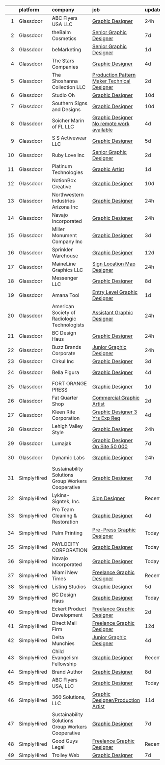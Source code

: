 

|    | platform    | company                                            | job                                                                                                                                                                                                                                                                                                                                                                                                                                                                                                                                                                                                                                                                                                                                                                                                                                                                                                                                                                                                                                                                                                    | update_time   | location           |
|---:|:------------|:---------------------------------------------------|:-------------------------------------------------------------------------------------------------------------------------------------------------------------------------------------------------------------------------------------------------------------------------------------------------------------------------------------------------------------------------------------------------------------------------------------------------------------------------------------------------------------------------------------------------------------------------------------------------------------------------------------------------------------------------------------------------------------------------------------------------------------------------------------------------------------------------------------------------------------------------------------------------------------------------------------------------------------------------------------------------------------------------------------------------------------------------------------------------------|:--------------|:-------------------|
|  1 | Glassdoor   | ABC Flyers USA  LLC                                | [Graphic Designer](https://www.glassdoor.com/partner/jobListing.htm?pos=107&ao=1110586&s=58&guid=000001824ddf5c54b15e0f3f1759d878&src=GD_JOB_AD&t=SR&vt=w&ea=1&cs=1_2d47a04b&cb=1659163860429&jobListingId=1008039024403&cpc=C5F9C09AE97B3D2F&jrtk=3-0-1g96tun3qj4ik801-1g96tun4a21a6000-0365b8f825c4283d--6NYlbfkN0CKNvdBtBh9SnuMcnkEvhJOJZTsmZHyY3ybnWicrfIHv2ctrShcr29273CS8Ir3mEWynbnpPG5jiD4x4TitOBEkpf9SZl3CPZEOR4c5EXrqXSOELALvLFmCEDFnQ9kNdBMNS8aUaFoCsg945ghz8GEsvIQiA1JDnTkvfoCMMwJI340A7Lo9yAMtykQATX5pe31StNWSqamZhiEd7lmDDnfYNIhulQhbq-Pgp0pWgJM0NYNEQmQ4uqIjkWCzABkR52Ll1AuCaTlRiImhFej0UHgJQ0z906Qra-pHwk3muvtcoPY66-jJUI0PeRF12LY142oa0pTyMgD0oqbnWsnX6-Jr1T-BTPiN9gx-bcNy6FkP7JCUSSMFXn3UMi5NnvaUbNvI23K8qHSKqimsnMEbmL4CaQFibarGS9gyxBbz71MQpJlOIm_I3P8Hd_binDPBUcnj_PYAqp6zapDss85RXvyKWKTwD9rqP9WkoBMUrQ231pLF0gq8Z6TS3xZRtrznDi8%3D)                                                                                                                                                                                                                                              | 24h           | Lake Worth, FL     |
|  2 | Glassdoor   | theBalm Cosmetics                                  | [Senior Graphic Designer](https://www.glassdoor.com/partner/jobListing.htm?pos=127&ao=1110586&s=58&guid=000001824ddf5c54b15e0f3f1759d878&src=GD_JOB_AD&t=SR&vt=w&ea=1&cs=1_19f399cd&cb=1659163860432&jobListingId=1008023270650&cpc=451933188B21919D&jrtk=3-0-1g96tun3qj4ik801-1g96tun4a21a6000-3443bbd3b66a87f7--6NYlbfkN0CiwYZWsgeIGxaZVD9AijDv5Y8RBhHgWVXL7YNkINyxKjn7YTrqEzQwB_iyJwxxx3lTN6lrSZjncLtlQEJIM-o3RG-7AJazINih6hy0vg3xrkk_OT-XH6ntD2F64M9b1vJIjF-nYYsQQMLeoY5kzfmfaXFxzyRQlfy78UCbYsKhJsO5efnCWg0i4KKBz7W_F4Y-HuzK5qsF5MDZeD_596Hi4K-jqtvtS6cIWt1YB5U7USBhx8pmRi06XEpm-FZkDn_xbO85UC3up6OsX4GF6ULoS6RuDfn7fpqfiqAYuk-ot2U97xCQDmqBmeRmiAdNy50aI0s1MwmJQrXJS13hvoCGgyhv_i1j70nhCLNk_R7XQ7yYxtzTDg9TmvnntcKyeJsmmsDEfAhik4wSjzIxWt3HEvD277pdi8fmzlQcusaHFaNxAXLY0hEWZd-7c49y9LFuYSyPhK8LtDqJE5bIE5fAYZOgARxucbRdGegAzFA5l3wz3HrymJdlYgyqWYkbJFc%3D)                                                                                                                                                                                                                                       | 7d            | Remote             |
|  3 | Glassdoor   | beMarketing                                        | [Senior Graphic Designer](https://www.glassdoor.com/partner/jobListing.htm?pos=103&ao=1110586&s=58&guid=000001824ddf5c54b15e0f3f1759d878&src=GD_JOB_AD&t=SR&vt=w&ea=1&cs=1_be7e2608&cb=1659163860428&jobListingId=1008035376996&cpc=BBD63848FB84346C&jrtk=3-0-1g96tun3qj4ik801-1g96tun4a21a6000-fb93db5ebcb817b9--6NYlbfkN0DzujoF8myBmNGYD-c5uJDsH_6OLaypvMXpZ-8Nn7ksKvfVqNKwPdv53pyVsS5bKfcID3Wq7rxHSzhSpGnYbZpZeKOzfgqKkkcRqHeMJjtOFpNZstdEBHRWXqNGaVO5l-L9HeUVkTi2nw-VSO-yvvcjhDPp9Cfzz17bbpWH8UEeBGtce7lNCl7mrJ1K_y42X4JEjm2MOty9dl0cHY_r5dMewHao6hl2AbDqsrlBIsbvxGDLvsPwHhu_KKZRhCzX9jYAhegEFT7Aqsh0iguCabMRKt1LhUhKcVwYwbY5k9BEWZsGiG_cahe-3mXIvyQwj7c0lx_GdGZ2z0QwK7XF0N_Bxeb1daJoUw9a4KdjRcPIEfdbCDMS9kfh4oBMCvFmKNUKk8aBDeoyCbgPC_dyLjdxoRHIccmdI7VtkFNeY_iX_B1OQTVVGwTjQShbEBrm-PJoQHKw3eNC0sKTAzow8s9VO2eda9mZ35doM6oLXzv4Ef3TsIxVaNishO-Ol2iq6Wo%3D)                                                                                                                                                                                                                                       | 1d            | Trooper, PA        |
|  4 | Glassdoor   | The Stars Companies                                | [Graphic Designer](https://www.glassdoor.com/partner/jobListing.htm?pos=117&ao=1110586&s=58&guid=000001824ddf5c54b15e0f3f1759d878&src=GD_JOB_AD&t=SR&vt=w&ea=1&cs=1_4e496fa2&cb=1659163860431&jobListingId=1008027770688&cpc=1CBFC3E34E2A31FF&jrtk=3-0-1g96tun3qj4ik801-1g96tun4a21a6000-fe1c9da07e15aa38--6NYlbfkN0ACu_hgM4mYOpGjE6TXudS1eLEYdlotK5aSiNrSIRlNjrOhnyvEHI4wjPY2h5Ca1IX8JBiigPxP61q3vaE6mBg4HtEylLQt8gCGPvh6IkheKgQifHtGKY_aWiXK953rdSekMmrsqP_Em-gvndGeQuD49CcJjHh3x4nxTLULUX-SDptgUM8qldgwfev67irApNWaM9i8kaQgmLpFWSYlwR2yxNZhrF222qvKzJJxBsMYECf7FlZsSRdZOcMxmdyTT2cxCRaD3O5xUxeu19uiZryx4yPshsRdY7vv_B_yEKOzAX0KK6y7iOZmsMJRRb706hZVGFeOK95C3FkJa9XgIU6pq9bZL3UWttledQ7PYMNzd_AbDP1-3I_-qGkdVTxN2eYrmoBc-WQbT3-UuWrSHWmVf2z_wHDInF3FtGotoDySbzm-KIiUO-n3j6mWJkQlKpFy4nZJ5RnloZRpm7H4gLuN6WHoN5n6jLcF2t9NXbevLSSVoiiTLHR7)                                                                                                                                                                                                                                                            | 4d            | Boca Raton, FL     |
|  5 | Glassdoor   | The Shoshanna Collection LLC                       | [Production Pattern Maker   Technical Designer](https://www.glassdoor.com/partner/jobListing.htm?pos=113&ao=1110586&s=58&guid=000001824ddf5c54b15e0f3f1759d878&src=GD_JOB_AD&t=SR&vt=w&ea=1&cs=1_fe1f6233&cb=1659163860430&jobListingId=1008033341134&cpc=F583A5AE0DDDFE3A&jrtk=3-0-1g96tun3qj4ik801-1g96tun4a21a6000-b9084e413344cb6e--6NYlbfkN0DceR8btTseuhG_SpHckJLdxCCcFxcmyaLLADawDPeKkPEJjDv40UGLLXAjHlnwqv1KsoQIJrFwn3FNKRcOEZBUFYE_WxNqW7je5exbyF9zVy2guLUO-gLaPN4mYuD3ZBwJuJmvfkTUMSgbSgoInQVtnXFfcjaw_8015dl2-4seT0CxW5CyNdQ0HxpWQRMW5tGTXR38cpYuQJ0AhhyzJq450nKYAZ30amorr2udQtHmU8w2przhwWaI3QrsHUXF6R9mpYheLSa1UHN6qq-3iqLtXJVJ-xxpVCKe2L7-CRfhXt1mcVGUQduqsSj72SfaRgMsnO1WVs-4dJJdrGNLvKXmwc-dsbEd2azNIbnGTf4JwQLq3C0uElisg8Fn1rX48rr18rKAgb8XWkuYjvFIidbslPogSY3I-REhBpSKfugxVSMpbnI7DEtmnh7tkYP2Gnh4NwpzB5L8u-V_RfuMUpDYEhwWgU3D-ZbDEwcIUoOqPS4ruv3a5cGhcJyagkE72Ck%3D)                                                                                                                                                                                                                 | 2d            | New York, NY       |
|  6 | Glassdoor   | Studio Oh                                          | [Graphic Designer](https://www.glassdoor.com/partner/jobListing.htm?pos=123&ao=1110586&s=58&guid=000001824ddf5c54b15e0f3f1759d878&src=GD_JOB_AD&t=SR&vt=w&ea=1&cs=1_6ccde4bd&cb=1659163860431&jobListingId=1008014763391&cpc=1160948BCBA38B5B&jrtk=3-0-1g96tun3qj4ik801-1g96tun4a21a6000-7f0a677e82384868--6NYlbfkN0AmLabXY7J6JPiiqr1lOxmFtP62cZVRFrUdLjQL4b-L8eQ7-McrdDuV3YRHJQOTQk174tc6JZEMj2QpUGftsfAO7GUij31hKg4Y7oKky-_lDOoRkdpghXACcRguC49d5mjaQVJDqGUQpRQ0YIExfbvSeERIUriCtVpel_zEhXiVTzm-3quUxj78ttm5LKc3vchgAQbOVvzHivZFhzabym54-P5EdEdjdAvZA09jTnYR9rDLU9WRk4UJFNU9rJGNTUO7hKL7jDOoQXiroqrhUS4ZourVtyag1sleLAeaM3FeiQ5oxPpyfcTa0JIwaKK0MEKl3q1TkZ9L-f64cvBpPsN6aDbGQvZHCfofyn10ogUVultldKRpgg5VNIgZR5sUfniw5c3dS4M7rAlBLr1BOeEy0AK6PP66aoGN2iNqVmVuIO9Ff67t16YQAlh1iYPmq8pFVohViWEXyv7btBn_TcArVr6lC0dAUYh1aryxlMaSIzg6iEBF9DvZ)                                                                                                                                                                                                                                                            | 10d           | Irvine, CA         |
|  7 | Glassdoor   | Southern Signs and Designs                         | [Graphic Designer](https://www.glassdoor.com/partner/jobListing.htm?pos=109&ao=1110586&s=58&guid=000001824ddf5c54b15e0f3f1759d878&src=GD_JOB_AD&t=SR&vt=w&ea=1&cs=1_8ecf6d6c&cb=1659163860429&jobListingId=1008015076003&cpc=1F0B4AFDBDED0904&jrtk=3-0-1g96tun3qj4ik801-1g96tun4a21a6000-84dc9b56028e0648--6NYlbfkN0BKgzQyzTF1Q9mOsR1amaS-juVGLjHt5Cdom-gEF9y-xY-tlIpRXCPWrnKjV90hUjcXJ_YQd4y7uuCoV2XwsPEUIohd5kqiQdDg20K4DdNlYUy1yTfgjPubopTsJGWR0tXEaExfKYTQlcvhamkYq0Aqvr7-pCQxthcjIGuXxYe8THfm0KjfhkfUrcepD1bkJywz5hEsRmRPLebiPl8eklVQbEGjhDPFGi76C0g87OpQRPomgOIiFcP28ldef4NkgJ1Gc2yg8ntvc1tM6EaIQtBuQlTsZkmRuze8RR1i5bUozbP4NhPQSMg0n-guIZveIl-OmJYuUml-ffu4DjvAq2aq20UXe_Z2wfAesOrvPzCTUh4_fCp00mRJcJ38fUnmqS8QDVEw_JLR45m8YYPv1AmR6Qxzx0L5rs5T4GDC6GTWtlLcZuU4k34lDVQmI1pH5UD0EtLD7D-Jt0z3kZ9YkjqR1RqN1A6yMGymF3L6rIAgTQv-uernw3_vSuHpJXuJyC8%3D)                                                                                                                                                                                                                                              | 10d           | Thibodaux, LA      |
|  8 | Glassdoor   | Soicher Marin of FL  LLC                           | [Graphic Designer  No remote work available ](https://www.glassdoor.com/partner/jobListing.htm?pos=116&ao=1110586&s=58&guid=000001824ddf5c54b15e0f3f1759d878&src=GD_JOB_AD&t=SR&vt=w&ea=1&cs=1_7c6ba0d4&cb=1659163860430&jobListingId=1008028394298&cpc=19A63F97CDAE9B19&jrtk=3-0-1g96tun3qj4ik801-1g96tun4a21a6000-d57826b93183f45f--6NYlbfkN0CQJhSYVfaOjZRjFidUvE2uspgRp7J9njsXAxidIJ3FLN0C2OJjFyc9qktwYrUJLF70lyxgnDlep5zibDOTOZnxJLNUqecRdrQNexVQdh_7wY3wwDpt3YLHEG4NOKuKKT2SabITMBDQor6drkNYRrXA6Clw28e_Ai3q-ImX-MB9I23gSK1WDGImJKeoWlmmtWDTnWT5uCUVwIJ-d7ILXUmVMyG5vRhFKl2gVWU2bD_oizz4dzb2-yY7cM_9ngVlEM7v4NtcZ7N92XgMZWu6d-4zcP2N0WIY28xdz3Ld4HIRmDTwlvYXlVhqFdKZ8RKuOndxcx6UQJO9y1VEn9zrER2zSFDtVGQQqkOI-Sqf7ZVWwNjsuvj__6kIYzZYis8fPiXtQjbeRNpW-dDpgE_ifVWreSMJNdbIOemOq6XpDbPFDkfBoQi5sRDNe236U69tl1Z94kK2e2-FDckp_Psyh4qT1FAqb2ZdhBiJv90LbuZcbJMegfgtDvXczr2sAgX2ZpNsliwv5_yNmIKi338-oNQLmDOKrirOJoc%3D)                                                                                                                                                                                   | 4d            | Bradenton, FL      |
|  9 | Glassdoor   | S S Activewear LLC                                 | [Graphic Designer](https://www.glassdoor.com/partner/jobListing.htm?pos=122&ao=1110586&s=58&guid=000001824ddf5c54b15e0f3f1759d878&src=GD_JOB_AD&t=SR&vt=w&cs=1_bcc27ff1&cb=1659163860431&jobListingId=1008026326842&cpc=DF7064BA3070673B&jrtk=3-0-1g96tun3qj4ik801-1g96tun4a21a6000-788a0c4640d43608--6NYlbfkN0Ajr136nt6A_LHOZ7dazkZBMRVGXfFx1UH3hXSlGZi78qV2vh4IIPaG56QxCFgA56DAOMr29ZN_i_nXGwgHLlwyA4CYW9HTwGMTG4BrqZLWQ7wDROSvugEh3ataM4H-apcvsc6T0-Chi7nNFnYUuYLYXHVqqySF-kDRO6GKfPandWX3yjV_dI-oa-0EMGibqBkObO6jlMtwjgiP-RFGRomLvggpfyx032tMgozdoen4XnEmJSQngF6j2nVwlEXkh2eSlYAxj616E48BZw7w2K9gdNzHrLYHb9KeXDTFuzvfOIHr0eoUmQX1wR-jR502XhFdjizAIcn84tx91PYvyhfC6yc-3pjhHS2buTxuzm4ADxVoeKp34_0Z_qrAt3HMxvLN8Bj5tCu9jxVEYuA6y3vIW4qpEvgB_7vmvF9WXTRMe2tVqkdAIDM7MGOFMtOwxsapiIQXsLUDsC2x0EmHBQN5iQb-VxZq71hioAEDVQfrMEDUToyWFRR0MHI1ga1sKQiuDko9A5qoM8742wYDhjFN3-Wj8YKecSURTEjhkQ4tci9LRBam4Fysa3p71qe5UvwbbmnuHqUpbhivYSrp0W3j702nVL-0i84FHIBQCx9_hK4iZ5rajsb9iD7MQJNSc6HkUR7x7PGkRUfi45wk9AfWW_UMOel1lVfH3QCy6CRbs7V7aUgtdKD-UhBjN1sO8X8RYXXId_FqjxK19FR2XUrSxgtqQPrt048LCWPJ92AvDllLh0JkRREJ) | 5d            | Bolingbrook, IL    |
| 10 | Glassdoor   | Ruby Love Inc                                      | [Senior Graphic Designer](https://www.glassdoor.com/partner/jobListing.htm?pos=124&ao=1110586&s=58&guid=000001824ddf5c54b15e0f3f1759d878&src=GD_JOB_AD&t=SR&vt=w&ea=1&cs=1_119587bc&cb=1659163860431&jobListingId=1008033581778&cpc=42BEC95245890617&jrtk=3-0-1g96tun3qj4ik801-1g96tun4a21a6000-bb370fdacb41d725--6NYlbfkN0DU4T69tjQ3e8421lh5BOV64MFXqZCR1sWlZLbTgz251jn8V5XHLO0Y-yy0UB4sNiAH_IAv7YD6guEopnE5xEm3yl-cE-5KU5vgCDyEUyjs2V-6yq80nbX3aDWApcNUNwBtW3f6TMbD5tFKfVLb8JTORRkgU8Q6A1of07J_CBFcC8R4maos9fKKG2elg8UcA9xTnaO-X-N8ZJ9tWDb8lJ4JH88gltUu9-0xziNERD8aZJTpaRRf39bDB2ofB58YWiOMstFEj3S80CF9GhTN4p8S4-yEO9uu0iUAUYs6dlkVF54ZTIwZGvHz1y3vHFTmo2SqWWQ29vGB-8zRieFp_oIEBprprD9c70GJ4VdKNl-TQdYoIZCelgFUadaB390L1xxPnjflKVUKpAbN5irdjqw1GNATk7TbPOKkGA3phwtv1zZT9fFD8Rqtt7iNXNYZQw9eD-YEAk5JzWZ7WWbixQ4grQrxCqKEVAXIxXHXdakSXEXK3TM3Wx-FqF7sTZKfNks%3D)                                                                                                                                                                                                                                       | 2d            | Farmingdale, NY    |
| 11 | Glassdoor   | Platinum Technologies                              | [Graphic Artist](https://www.glassdoor.com/partner/jobListing.htm?pos=126&ao=1110586&s=58&guid=000001824ddf5c54b15e0f3f1759d878&src=GD_JOB_AD&t=SR&vt=w&ea=1&cs=1_4dfb6661&cb=1659163860432&jobListingId=1008035146535&cpc=FB7E4A1762AE5BEC&jrtk=3-0-1g96tun3qj4ik801-1g96tun4a21a6000-5ddc52895c704641--6NYlbfkN0AS3oPsAAmCngCu4U51_2RxXyfS7TdWOFtWPOafNW52I1dNdvLakPxs38sIo3x8Mlz4hs8GSvl88bahXytNSWnfo2usSkd9YawEkvXFzXwwVfmTgGNPadR-C-P05NPibYMGqlchrKwF1VynE13uU4KKzUwvdcwWqASRn82h_OF1aep6ENxPYbu9TJP3w3egwJbEzh0T8mHrkptKbgzJqO5fRAIgoZkOOqa2DXnr0zvpmwApEG2Ys1FzSh0Wdrzvp6I8zr5oAoWxwAO8CwibVqZWIkeNllDkQFJrPwxo3-4kyGDaVC_V6PT-BozN6SLj6i5scKlTaGojabJSagEfGSSBt8XIn-dKFWr0-KH4VQFomqQP4_COl0ZSlVh3MQN9iFRDMjkzHbOCvOW5I9RBmYZ2gtExRJ_DI77Y4d7Di-qeowRQmT3tXmg-WSJD2xOUrgPK3AXfPAxQX7DSyPBQ-PgAX-3nkaYAtJQLeTxsydKYgDplpyTjFCzs)                                                                                                                                                                                                                                                              | 1d            | Washington, DC     |
| 12 | Glassdoor   | NotionBox Creative                                 | [Graphic Designer](https://www.glassdoor.com/partner/jobListing.htm?pos=108&ao=1110586&s=58&guid=000001824ddf5c54b15e0f3f1759d878&src=GD_JOB_AD&t=SR&vt=w&ea=1&cs=1_7ce1f587&cb=1659163860429&jobListingId=1008014489842&cpc=C4A69CCDBB3B9599&jrtk=3-0-1g96tun3qj4ik801-1g96tun4a21a6000-535a553a4e79b7ba--6NYlbfkN0D5EoDI19pzLD_ZoAvoqM1-O9qeTV9KvYbDAr1-bMzVcQf2IFddxPxdLxvBVV0ACvePHGf0S3krnINwjgkbXaFAV7fJNnYRgXnYg3dyax-oq7AjcZ3ClcPczCynp8y_OTORCp4UwIy-vV7vOjz9kWxa6ZeoE78lsqLTFwqM1KWnR3OuL9QAAetq5WNeYbzdtuO84LwlygQci8zF9T5x4Q-4RBa7g6g_d6oeifjgUCNoUKjb6T6kIP_oQmwNFB4EKiT8-rcLvyMxIWxzPfYZUaaesElwa3vxEcSVTBObt-YGK9pxjHVCAbynOUlKVJKDigP09LB6L-5IAtiRotSVsvOl38O6DDF1d6OddpvK0c7zjM2_x6bgEld_TzJQ3bCQPgoOD41c1v3vi1AHoL7cLw6pUSzGWMfuX6xqfrxt6NxR4GuvbiWupx_PIW1niTIfYHf-U2TjpVyr0rLQbRuBvdeuJUCH8qdZs2MFD7vawSiYaJN0yo74O472)                                                                                                                                                                                                                                                            | 10d           | Tulsa, OK          |
| 13 | Glassdoor   | Northwestern Industries Arizona Inc                | [Graphic Designer](https://www.glassdoor.com/partner/jobListing.htm?pos=112&ao=1110586&s=58&guid=000001824ddf5c54b15e0f3f1759d878&src=GD_JOB_AD&t=SR&vt=w&ea=1&cs=1_264146d0&cb=1659163860429&jobListingId=1008038555981&cpc=8AC01DCC8FF2DC38&jrtk=3-0-1g96tun3qj4ik801-1g96tun4a21a6000-1fc47d0847d3fb5e--6NYlbfkN0CM5qzwNN5bye7LUKVu6m4x7YjOsngteSwwPVnlSasZt4LxJhp80cn0IiDSO3wZ79PVu_QocIXZ_F0kwBe2RbtiSAKVqE0-8abKvJdCrrGQz-H0R3WtNOD0qUcVixgYAjJTwHUgb25TDAiLtlYCiZxqdnFlF0VrdXgG-Imodtr3YD3gLpx5xc7tcubL1KbFoFRAXdaG92iS8fls-o0eBerwWNYAtBGlpaAfZ2VGvw-wmUKyX7njDmSufKN1R80uYk_tkfK6xDleiom5dUWutSlzIg3xeer7Yym0rv6A1xrgxv4BDJHEHrxhLhexfPfuPAczVJSMDGwvJOBJ6U4g12VET6T5DQQeUez4Ov6EyHLihDfFncLWJ1Rk_wc--GIdEMK9-oqqowRyCB0HnyHCOcXHF9F9AUZldyGYnXJ1ImLv3U7fURqkQx3w-jboc5aL17_aNVCv6C4idozCdeVBj7_V2UEckg_ZaQuf0fq3UbMq3RWTifzF433WDt5_KEKfGcRgPewNm95xlw%3D%3D)                                                                                                                                                                                                                                | 24h           | South Gate, CA     |
| 14 | Glassdoor   | Navajo Incorporated                                | [Graphic Designer](https://www.glassdoor.com/partner/jobListing.htm?pos=120&ao=1110586&s=58&guid=000001824ddf5c54b15e0f3f1759d878&src=GD_JOB_AD&t=SR&vt=w&ea=1&cs=1_21c98057&cb=1659163860431&jobListingId=1008038522407&cpc=AF8BC9077DDDE68D&jrtk=3-0-1g96tun3qj4ik801-1g96tun4a21a6000-b939904776b82a36--6NYlbfkN0DgXT7YCS3Ryk8bp4TXZWYDkJF6YoVY8FYtwaoop9vuS7oXhYx5u90B6svXuK9nTUCnArAPaekywoDSEXCEyiuJAdQWyiAdUmbew4e3LJLBWzqGmCRfXEnQGLZzpcYCwShB0KyuQiBiNbcvujz2Jc-hiQEVBXRgg2L9HJ2xAD8zNsYxBkzLefnChu7wggQZ1fN8o2v2JMq_Dm9sgbrQfYf7j2OWk4cTcEsCjLPyRGEEnNbtQJgBPE7L_k81aOmrdqo4SD69SXsd4YdubfjkonNOBqhKs_C0dktGVGZx1x0vIWGcXltyql-4fpNgkNdPxAs9HAiX3RgGEmvoUiCjaapahfG3qTb-lBB3LpML-Qb7bJqxoxXmSL9GPSX4TrEP6njaIdn7S5QOYnJKWDsgPbE_UmKVVm-Ymm5uQyrKJ3Ubfq6ytAf0aH-0pmX_L8ls-xrYBJz_io9x6xlAp7lmIklXss6vl6yQeD_ZElb1tGegHrvovbkL7FaGqeZolStz2hE%3D)                                                                                                                                                                                                                                              | 24h           | Denver, CO         |
| 15 | Glassdoor   | Miller Monument Company  Inc                       | [Graphic Designer](https://www.glassdoor.com/partner/jobListing.htm?pos=118&ao=1110586&s=58&guid=000001824ddf5c54b15e0f3f1759d878&src=GD_JOB_AD&t=SR&vt=w&ea=1&cs=1_cf90b7ea&cb=1659163860431&jobListingId=1008030834176&cpc=545C0D17DAD7ABB7&jrtk=3-0-1g96tun3qj4ik801-1g96tun4a21a6000-c6095879ed66dae0--6NYlbfkN0Df8DBGo_2WFBP3uy_XjycX59B68CID7rkEFuETa585gl1MPLXqJoO4EqMy0IG1spW3XvnHPU_vlMHEDFnCl3CLPM2wvdp4iUm1XwSz0gDncla8nB_l3rCJ6BDpOxvgBMPAnpAml0qdUkZTr6Zzl29NUzubp2_5wfIw3bDanmbT3Z_wUcHWeAX89_4DilsOvTYmnnMI4LowJREmjkzUcneHBbYhwU_iSKwOpCygQ95XhB-fOt3mInUddzjAW_T79vf5FAZXG4C4OGHs2AmNRwUPcG68HUTj6060NToE9BgwJnbwA-jyhm8gepEbIpTG0AtoBkxoFXv7WlPmeEHV-Ko_Yxf6kvbGTg6HtN_doqLIXnw_e-z8y0gtr5AtWX9Y3f1047_GD9_fqeE8jNDoLUggzJTw6pHRSWBs-GRBkQql_-zKEPRar1AP6REZ9tKWTQSzVj_rW_IGMys4JpRee5BrrDyy01k3nO-fR1Z_oXDJq7W2U8esPvbLvsB4kf068bsvJ5-UKMWF9A%3D%3D)                                                                                                                                                                                                                                | 3d            | Jackson, WI        |
| 16 | Glassdoor   | Sprinkler Warehouse                                | [Graphic Designer](https://www.glassdoor.com/partner/jobListing.htm?pos=130&ao=1110586&s=58&guid=000001824ddf5c54b15e0f3f1759d878&src=GD_JOB_AD&t=SR&vt=w&ea=1&cs=1_fe36bee7&cb=1659163860432&jobListingId=1008010941038&cpc=98EC36F1896D89DA&jrtk=3-0-1g96tun3qj4ik801-1g96tun4a21a6000-8b527e633cb0915f--6NYlbfkN0DWtRa9NJfjQIs4MWRRqD4F41esfMsK79cV24t80VXfzUK_fEmIZn_-szxaf-52mC8KHqwXO1hLyco80HzwDS7Ax5czDvzm9Z1OEmr5tymsWLMS40qj4iYIuPdY5l0bZeVYrBOUL0vQ9zu0aaikd172KMykq6MmtmTml-DihTZy7dwjCrDt2O1buDl-iDRUNBIP2zY457Z-EkT0joniy3oER3jZ6OnT_221hAztAuZ-T7TSJEgLExb0ZA4W9C92_qONewCBgH3-UPADpb-HJw1ci2C9-fmVfoAvygWB8x5aeneStOQquxjVm6eGfR1rP1WmZW_EHc8dHWnEIq-lzVElPzo1z6BwOeg-7BxhnLn04Jzf0XJt1Qzqiq0Gz-ZwJcnvon28T1K_9o3Xwf4_sqoyNmVDAJjYMmMytf1OPxQJePmNQMbJCgUUlqTRwBJmh0jNnpr_B4hEUiAYgytjeOXOswFsFm3xfmCXkY__QSsb-lNKCp3g9xgPqUL6OTdQs_8%3D)                                                                                                                                                                                                                                              | 12d           | Houston, TX        |
| 17 | Glassdoor   | MaineLine Graphics  LLC                            | [Sign Location Map   Designer](https://www.glassdoor.com/partner/jobListing.htm?pos=110&ao=1110586&s=58&guid=000001824ddf5c54b15e0f3f1759d878&src=GD_JOB_AD&t=SR&vt=w&ea=1&cs=1_0fc8dfc1&cb=1659163860429&jobListingId=1008038304477&cpc=3794EC2BC9A3BB0B&jrtk=3-0-1g96tun3qj4ik801-1g96tun4a21a6000-c7cbb0e1ca4f61c7--6NYlbfkN0AZiaPZyccuKjlre0e0RaBFeO48J0QExrO5hcuLctOVaDQsAcHmbKD67uSBs7a4UqEe4l3cWxfXBOMNw7TRd-wQ31AwLYfK_VSkL_8Yl2a-DzedUUwplDxlsL2wrBKtD-RIV2K_cB8lzLmsxeT0WMbmunSLzDAXg40HrlfO6Y69CdqXjAnyjvq4a1FqnqXQIaohUQ1qfoPAVVw7zUInPU0QS3_ChyskDznabuPREC34qctCIFVnfI9RBp6cwUKm3LYxSc-aTEK8wCVZxMl2GbCn0likZI2C7tIr-MU5u43TOTpBbeo_ZKPWjxa8caCdPuoBRX9RAQqbM7g2LHHBgZoJcwvIngjl8eKYEZ2A69WYYkihhkX6_TqGZV-AJOsnUkWv6asfn0dWfDtBXwUWfJ65RgAFm-fmdPAGz3tlZUMUUdZgjxbYbiIq_9ykUgZ0_BnYum7JYODBFNxJTaWMY-vjz51zVcTTBvBAqzK1IbSEzf3CcaGM3OlgAB_X8A5cTcrOeBH0tIFK0w%3D%3D)                                                                                                                                                                                                                    | 24h           | Antrim, NH         |
| 18 | Glassdoor   | Messenger  LLC                                     | [Graphic Designer](https://www.glassdoor.com/partner/jobListing.htm?pos=129&ao=1110586&s=58&guid=000001824ddf5c54b15e0f3f1759d878&src=GD_JOB_AD&t=SR&vt=w&ea=1&cs=1_ef9e43f6&cb=1659163860432&jobListingId=1008019723982&cpc=7095061949A44974&jrtk=3-0-1g96tun3qj4ik801-1g96tun4a21a6000-d54c7e5ef5917981--6NYlbfkN0AmK_0ayFCEF_iQePHPryJvY07ZnUioCZcoSHAMeQWxSUun-bWtpRsaVY2tteaNceeRjsbowbhNjy2WMY66FBCi8YU4ngU04KH-jnLNVTXmQa64Yu8vJxr3-YJ68FkiC8Xz96s8tSmAz64ZfBJisTlGp177LejmEjp-SD2yHqvPjmjRfjZCaUjunLDfoE5IzLh4D3yv9H5XVPc2VR2Wa9aywPeP-5CHNolJDTvCQKEDryBVwdCd_NKi5y8gXwxpis5yPxlxY1ITr80xIXHHtSHBUBKAyCtdeXST0SdsluBFd2lCnleJvsEa0xUURPgTxUhwp1mM_oZlLc9I4aQiwH2R9jBpIYx0LxCZBHYgoMAlYGanQUe9_bWJv0z7W-wPd7qQCrZA_ZUWCVZNDyvMH6i-nMhSp9PQMJRrjEwfaBjfFnXF4KbRSb38J-28Df_-W-w0yL5u4leQFi5AmV41FY_HlbFtYQKXsQgA8Vot_R3JMg-AE37E1HzNHyW4_PVEuNI%3D)                                                                                                                                                                                                                                              | 8d            | Auburn, IN         |
| 19 | Glassdoor   | Amana Tool                                         | [Entry Level Graphic Designer](https://www.glassdoor.com/partner/jobListing.htm?pos=106&ao=1110586&s=58&guid=000001824ddf5c54b15e0f3f1759d878&src=GD_JOB_AD&t=SR&vt=w&ea=1&cs=1_1b572c32&cb=1659163860428&jobListingId=1008035586430&cpc=82B3195DA92CAF92&jrtk=3-0-1g96tun3qj4ik801-1g96tun4a21a6000-728ce3520eb6b23d--6NYlbfkN0AZiaPZyccuKjlre0e0RaBFeO48J0QExrO5hcuLctOVaDQsAcHmbKD6dOYWCg6NvqbklsgUnoBUvBLPzB4tidHtldUrhocgBTvtTCoafHH0oaD36ZQW_WoCyHB5etBaId-NEcyBrqzg4gTviiB7t45AWq3G0hroy2I9MqaxUrJnIu-cQ8E2M2fZ2MqYOzP3iagp0Dh5YrJ9ATx-8jzbF3wIsKKxJW9yPqfEhqPBFZ8llbPHlcpGBwY_0w9WrZxWcaTv1J2AUg_e0hIESYjt_7js1XJE9H2cLjrkAamq7eak8rFQ_9Bbph2DzidXHAEf0d-CKu_i-atOxTrL5cOWYMQyAAta74x03-SIRFq2WKbGguw_aWDtFSivsQfsgcFJR7l1QBLKg4KxKM2chARG3Ua9v0TEZLUfp0EoWCx4TtSYVj9zhEq8Hd8uQa41sneM8cHKPCnx1lcEBqjEtyuvkTsUyisms5wrO8S88x1r3Uw07opABfaFtGNOfqueNS5oQIg%3D)                                                                                                                                                                                                                                  | 1d            | Farmingdale, NY    |
| 20 | Glassdoor   | American Society of Radiologic Technologists       | [Assistant Graphic Designer](https://www.glassdoor.com/partner/jobListing.htm?pos=115&ao=1110586&s=58&guid=000001824ddf5c54b15e0f3f1759d878&src=GD_JOB_AD&t=SR&vt=w&ea=1&cs=1_4077da48&cb=1659163860430&jobListingId=1008038474749&cpc=FDA93C03AE7AED37&jrtk=3-0-1g96tun3qj4ik801-1g96tun4a21a6000-012d980538437ee1--6NYlbfkN0DhKnTXE3X-Z3alnuZ5vr5IqMwopOp44gIsw0Xe6fXLvfN89SidQE5316DB79cvKqg2UlBaIYqm1dmbTuYZZWY6SyD2uw-J3Mfbf_9xrF0bJ41w-hYwllZJSLjCNONWLDvLlUrHLkLfXYTNegVxtc3ApqTYU2on3a5R5xmkf1HnWIYAwhu7Fi_jPt1oMw8QMn_TMTppgwmzSPazcFhLmKNE2aWp7BTfc5lQKrI5RVgrx6DLr86Ea4Pwmmf3ZKpH9u7RSrQ-QQ_hQnupowJG9jsusVSz3e-JfrVAjYVZAPvUieYbRXHqADN7XSTrMia-m3KEle8L9L3LY-Ljc7Kqq6chQXswcjNsLebQ2A2kEkFxVxIMk_oh7hy_z5pH4O_JWKHDw6DnIIxVC8CVfR8gWvmN0_a6chYvyaRWNoQv_JepE1aFWZUlN9DNbUyBGuzs359kIYSUBdkep_sQO6NABj6AnWmP0cepAl9qRDSZHKFlGBIbjYgA26-nAkPQO8tlx7A%3D)                                                                                                                                                                                                                                    | 24h           | Albuquerque, NM    |
| 21 | Glassdoor   | BC Design Haus                                     | [Graphic Designer](https://www.glassdoor.com/partner/jobListing.htm?pos=101&ao=1110586&s=58&guid=000001824ddf5c54b15e0f3f1759d878&src=GD_JOB_AD&t=SR&vt=w&ea=1&cs=1_b3c04b21&cb=1659163860428&jobListingId=1008038061302&cpc=6BBECBC74F3AC36E&jrtk=3-0-1g96tun3qj4ik801-1g96tun4a21a6000-d21a45d17121feb2--6NYlbfkN0CZLRy9RSQQl7XyOs6VBwKGPzMzC8mAWnzzCgLN4sBIgGwCfAfkUK44klGBNfu4s_kPuQEfu6jHQ_X3H-mdQ6h7ky4ez6l0xOz8rfCYyVw9wgmWDfaWZ7AFDAvh185VllZB3jTm5PQLEWzrvWBhPiOTYnMP7U8xU1AII9bFRBssk8r4JW9ZfjFvp4tAon57uqqaG2j-sJASZ650fnKBzZ0RJiRntHejhTtFQoNZ3zlbp8zVs8e_C8lv5fSjVMdEoOJzsPmwB8zoDwVQsKniAm5VB5HrP-xShxnFazhUfOLfLoPhqZ2nExj2xhFADRQK8vZnqeCz62qsxrHjQkivfF8iIcy87w0gbXYGNOMfi445uzy1K7gKRECNtkXOoyXLavWEZrXmNlklDdAB4uRHSs_dOZncXQX9zT26BS6V7CBBUm3ECYVjqBNXZUzzXZfub9QFMAcb6uV0k9F4SdunVTTxVN5kgvG7ixcxMrtjyEXJcrqrcY215cP6)                                                                                                                                                                                                                                                            | 24h           | Remote             |
| 22 | Glassdoor   | Buzz Brands   Corporate                            | [Junior Graphic Designer](https://www.glassdoor.com/partner/jobListing.htm?pos=114&ao=1110586&s=58&guid=000001824ddf5c54b15e0f3f1759d878&src=GD_JOB_AD&t=SR&vt=w&ea=1&cs=1_0580112e&cb=1659163860430&jobListingId=1008038403795&cpc=A7B4A44948C4CC92&jrtk=3-0-1g96tun3qj4ik801-1g96tun4a21a6000-bbc80369bec86541--6NYlbfkN0CUB8C6Zrt72U8biIQQfEaXDH37uDeO0jB_BBUgr-W5pI5e5ZBMQb1J2hHecl635HwL2PwIvcdvBXPQLefrMlYVGeVJRs6b-cs3yXkgeGT5p6_OqiY-bBOxVKInDCAvOQP9N6bDVhoU533FIcvyC5ExdywfYS3gWfm0NY0XLRnHHK3kJgy38zjaIuXXF0fWHGSsH97KOv5xrZzq0KxOmX5KdsfCUxgDOB8_F4bYfQSi1R3aZAfCNwl_TT6mh6rg5yRDVbTUsO0SUgmBrJaV2ljkBfdPazH9S5XDjaJxZGAbmBx7i6E9QC6PI9ip0QbGC-1Qsh9BdN99yxKRLDCOtD3XWPRyFJuDGzGE6ghOFu4HBTH--qca60d3UKAluFvZAfsssLAD9v2O_RSzrKOB5sjadfs9dxdLuW2n90ucjzZEVA84yJtI_VuNHXNbkzYh89mkBPhP--HCuxdol1NPCDpjNfnEpxRKlMZoqMe8BvALFQ35Hvfx-7ZD)                                                                                                                                                                                                                                                     | 24h           | Virginia Beach, VA |
| 23 | Glassdoor   | Cirkul  Inc                                        | [Graphic Designer](https://www.glassdoor.com/partner/jobListing.htm?pos=121&ao=1110586&s=58&guid=000001824ddf5c54b15e0f3f1759d878&src=GD_JOB_AD&t=SR&vt=w&ea=1&cs=1_d5b6f4b5&cb=1659163860431&jobListingId=1008030706022&cpc=F583A5AE0DDDFE3A&jrtk=3-0-1g96tun3qj4ik801-1g96tun4a21a6000-88b59fb4c980358d--6NYlbfkN0DMiFM2DFaCxWVgUXAQeV1PT-6RmaTIEUC9UBgdAka0fVNoudSQ7Q9QjY90NfnI-og8anr1gKQ0_IzzaRVpQTqJfO0CkkVwP9LPGF-Fyach_elNXZnGYFd-5a9h5alEnRE8jQ_6wmkZD1buMX2mnVZSsosEB-LDAF1-02RTC3IHJrNm-q2hLDY2-Ve-RlGnh1EEpHBjK6C5AssPX6b2nf5753g9doSJBnbbXkiK1h3lisBtrJT8C9iwPQFcCTCjXlD-cHE4uSyVpMD3kiR9GBI0vWRoLMtYcc11dzITyCqzwNnyK65dqRBK5L7pqloWaBUWvhtGsNTQTxoht9sICtBwjB0RDaVHQYa_bhzIi_y5Jfd8KclYj4HSnqH5mmJuAm81jfukbsA_rdU9leW6KxeBO9YIhYKQ10aWii94fUlshVk_r8MpJKJnrEub4sscUk31bvBJ0kXNnk1uG2n8arEp5VQCRf3ldBGT4Zm0eB2h0o9qacwfTDQ6sqb-Nlph_s4%3D)                                                                                                                                                                                                                                              | 3d            | Tampa, FL          |
| 24 | Glassdoor   | Bella Figura                                       | [Graphic Designer](https://www.glassdoor.com/partner/jobListing.htm?pos=105&ao=1110586&s=58&guid=000001824ddf5c54b15e0f3f1759d878&src=GD_JOB_AD&t=SR&vt=w&ea=1&cs=1_95b3ad12&cb=1659163860428&jobListingId=1008028610511&cpc=334ABAF5D42DC775&jrtk=3-0-1g96tun3qj4ik801-1g96tun4a21a6000-f07d76559856ad38--6NYlbfkN0Bzkuy17zoNwKMVjyusHhR7JNYo3SmelKzW8jp1Pa4Tk0S1mKZ-8Fqd0GENm7X6GnUxnNOVGmYEcFC0SyFBcdhlftRuF1_a51sIr7ynca5Qu4r_nwIz47O2Ero9fyR5M3CyqtsZUzsRkti8uDIg9Kk4wB6gCP55LLXgllsXbw94kW_GdCanYoTUZjt0r0C1KsXDtguJsgrc1AmIhtH-Qbd9Y0IxwH6Iafo7ZkbaA-13Ath41uV78aqzBGcjZ4StacpY3gbAoZ_BWgdbDq30KGZPGVxl_jphTdrCv6wYz0pTPbk8Con7oqYRG2sj9PSrMQScXP0ELXEut43EbbTRVHlrLdF66rDBd0erHysgQwXEKkWofd9wadbp-uy1_OJJgSkyFoREndiicskj_4ffG9A3ns1fB6v71haFu5J6Ywtv1_QI4gxShQEa-E_TuLYSFPHNeSI-u3YeRtfgXVjw66DKP5c8PNsz8aT5bNqhc58jcg64SyhJ6o1G)                                                                                                                                                                                                                                                            | 4d            | Syracuse, NY       |
| 25 | Glassdoor   | FORT ORANGE PRESS                                  | [Graphic Designer](https://www.glassdoor.com/partner/jobListing.htm?pos=128&ao=1110586&s=58&guid=000001824ddf5c54b15e0f3f1759d878&src=GD_JOB_AD&t=SR&vt=w&ea=1&cs=1_64ac66d4&cb=1659163860432&jobListingId=1008035630556&cpc=01657B10174A43CF&jrtk=3-0-1g96tun3qj4ik801-1g96tun4a21a6000-c5125467cb6dbb25--6NYlbfkN0AtR68e5gWpPxoovZgA7Udo-dcymoK0NpHFMpIgh7LYz_DTXwswT5Hqg2sESKP434HIFiAVmNCfEPdc1OLrjcp035dwZpxcRiJTg3tUbd7s9udOZMKFjnUhoWksbffS9eghHZeaeMCFhDcKadOl1_5adVindWwtDTXzybluOmL4cDjxNbccJEQJeALx9KLymMue65hyqsUHBG2YC-hVH2-ismc33Be_8_tPShP7AjytIUb6hnQGLq4iKDZElxJAOPTh4kkV78-YudoXgV0-U8Sfcj7umjxAMUYU_qqIRBl0hKgMLL4tm8l7ZlU1NKWHYkMfXMd4_LUjTkAf0ipKrGcA5lmpAwtWhrMUZYwoS6PShThHgfvGikS06HRnG8oCDRIeHchcdQzzwF4Mghu4Ui-luqnRjgCXjz8GbH9G2aSuguMFkb9JNrayIbYZeJzej10l1-T3e4SOjVJLg4SzTz-tn1wIKnwEGzNztzbrWPQ-LBBe36peVT3saEJSBedY8iQ%3D)                                                                                                                                                                                                                                              | 1d            | Albany, NY         |
| 26 | Glassdoor   | Fat Quarter Shop                                   | [Commercial Graphic Artist](https://www.glassdoor.com/partner/jobListing.htm?pos=125&ao=1110586&s=58&guid=000001824ddf5c54b15e0f3f1759d878&src=GD_JOB_AD&t=SR&vt=w&ea=1&cs=1_a82c3a37&cb=1659163860432&jobListingId=1008033363998&cpc=C17E88BEEFAF6676&jrtk=3-0-1g96tun3qj4ik801-1g96tun4a21a6000-551fbbbb0024abd7--6NYlbfkN0AZiaPZyccuKjlre0e0RaBFeO48J0QExrO5hcuLctOVaDQsAcHmbKD6kywFNpvzVGKmqGEh-jSCWj7fgf4N3KUNqH2gevZrsquTVyWPDxPxLzkx2nq2nQbCu3BBCbW_-C7kfitIDN60_QqiDQ7pNgssUCoQESiZgw1f9iBvHK4MiuA1wYPjy6KKVRxanMxjRdtF2yQQtesjJqYVoG8RAUtQXeYIJGT7UHcYWvAz_AIhGhJcqqIiKZqL4wNSJF9XzgeVQl9d5jXnAyyAF8DTb1yqj0S6lJLKBzSRJSdVEqX6iCwwxDafDGOSAyLQ4ti3HQ6Iwm6q8onuQjWifR5VLVJltGwL9GyJ5Qbr6QqqpGVgXoxgNOnHMBoWHRrBUbFKNKhHZCkF80-90RH4w-c-p-vbwWRvFbOOeS4yzh7_oywhAn23kvYxybHg5YNi4dX8Kr6uUTMBgDuNa6XjlM6enrXmNTcTzVbllkCRzABJZ06tPOTbv2ryEjjLVEGr1Lp4wCQn5gZm3Skviw%3D%3D)                                                                                                                                                                                                                       | 2d            | San Marcos, TX     |
| 27 | Glassdoor   | Kleen Rite Corporation                             | [Graphic Designer 3  Yrs Exp Req ](https://www.glassdoor.com/partner/jobListing.htm?pos=119&ao=1110586&s=58&guid=000001824ddf5c54b15e0f3f1759d878&src=GD_JOB_AD&t=SR&vt=w&ea=1&cs=1_c4a4f0db&cb=1659163860431&jobListingId=1008027943059&cpc=4F6831AEBD53791F&jrtk=3-0-1g96tun3qj4ik801-1g96tun4a21a6000-0f84fc4908b79c55--6NYlbfkN0BC5X9sHZCkQTqd7rHG_RoAcQ_SCaUYp3aru_Le5yhDCDq8dpb3Zx7ZQFhyJlw4Al8qk15awds6ayPiBk7s_MZxO9FdLtcsy41ryPfcxJtsiE21b-Z5i2QAYs8Smqlh4pmF0BfXY9VifM-j5D_hJBBA-Wn39SVAGtAQZsPDPuSB5Lw31fWy1bYD9Vpa3wOvanV6Jrh99709n-SWDBy5MbwHkFqKmNeRgIWwC8KwXqfuktoqQAaHH9C8-gH5rJVQJtOtrbvcSDq5GsGufX6L8n1bYU1qsssiiy_u7_GoKb7IoxE7-PwXTnhtklNybtvqqln8eQMUaKVLigKrbTgtMV4yrem00Ip4xL2jYYXwmLV_3kwMlFfCVMswpKywhQqemafSj1fNj_vk_py89Qmoxikao2oljM70h_P5RvZeAACabBdrYCamkZgd_d3e4CYRK8jklbhN785nY1LQbXXELk9IeOBf7LjZxlL_sCz5GJnL61yMRjsRRf7OJIh9lR-qhWy8fNUbKzq0-g%3D%3D)                                                                                                                                                                                                                | 4d            | Columbia, PA       |
| 28 | Glassdoor   | Lehigh Valley Style                                | [Graphic Designer](https://www.glassdoor.com/partner/jobListing.htm?pos=104&ao=1110586&s=58&guid=000001824ddf5c54b15e0f3f1759d878&src=GD_JOB_AD&t=SR&vt=w&ea=1&cs=1_016ab180&cb=1659163860428&jobListingId=1008037969405&cpc=82ABD2B5CEB98952&jrtk=3-0-1g96tun3qj4ik801-1g96tun4a21a6000-653cebef1430ffd8--6NYlbfkN0ALsPjqO5rgFSdCZRDv2gGkECvlcklaQNUJZaeAGcxqUhQfSJVlZhe6hdMKAD8jD20_ieVbOL11Dxo0QsCcMcJY0MD7AJqHcNnDU_CDxJ4nIDKuK7AtSMR9y-Z8jK5Z0RxUMryC77HCr9audOdeIMM5NY9zrOgvnddrWIOfWs1VuMEdtmBlOFtxrILL2Apqa_UQfugQACcodVga9W4hFo1-CYzcbW-ZwvQhbgA8uDoas_qARnORBEcP7nfSnB8aIspeCqMFkPbxHdNGo5lmZsNm1lVmWxjwYCg8OpQSria4ZgaaG5HfrR--U1IRe0kTlCe6PTfMxWPlnLPWf3Z9J6gQa0QZb0tajFSW37NTNbF5Ya5HuP79rhVAFyvApwbsnwAZ9__qi6CAjUDbVEaZknsh_pg5dAOVh1Z3pzahrHDRPmyT80CDKRwre1f-GNGKVJkXwEMgvNxFpW3Et3Q5rmGwmo612s5rPzAvRdVpAwUA0YPjEkkPe2xvaouBLXMxPTmMxVqxTdam6A%3D%3D)                                                                                                                                                                                                                                | 24h           | Easton, PA         |
| 29 | Glassdoor   | Lumajak                                            | [Graphic Designer  On Site     50 000 ](https://www.glassdoor.com/partner/jobListing.htm?pos=111&ao=1110586&s=58&guid=000001824ddf5c54b15e0f3f1759d878&src=GD_JOB_AD&t=SR&vt=w&ea=1&cs=1_2ee104e7&cb=1659163860429&jobListingId=1008023093066&cpc=BCC169F53084E245&jrtk=3-0-1g96tun3qj4ik801-1g96tun4a21a6000-c1bee7c6e71f1d67--6NYlbfkN0Bzkuy17zoNwKMVjyusHhR7JNYo3SmelKzW8jp1Pa4Tk0S1mKZ-8FqdgNoVRn-JpLDLTRrq0dkJ3Ok4TnQ627Cnz1-HDUXegZ7ozdz-r2g8ufZHHSumg7yEKrIbc7vsxMDPn_d0Cu1OHfI1lou_v-b1fl3rTl5Z4osK2ecxlIs25RC2i-5mvpErFCzG1zOBOy3BcAYvHkAPUgv0h2LU92hx7iMWUd2M2T5o9OLVpjiJBA8c_CPugK6JXGn3Jbz_9jdVC7VbFJcRlsI9HalpBXQshlwMvFbAV7SMZSSx_wznPkbwlNX6CtLMuxh5E4qGUTAduAGEVtkTXvhaHE1jFJc_n0BxDkSJHglk0CoKWa6HG1tEkkyoNy_sZ3nndBjjZuPAL9IhZ-bl88Ot4KAcIvYEKL4apUI3_lpRloJnhRk82QzpJI4FYYs0CBpytg88geQ4epGUuFxp9yvNZzTFel-OXnLRv8tKdOiYZn63L85MggmZXGM625dpF6KfmW3IG0yvUkm15fIuJA%3D%3D)                                                                                                                                                                                                           | 7d            | Carrollton, TX     |
| 30 | Glassdoor   | Dynamic Labs                                       | [Graphic Designer](https://www.glassdoor.com/partner/jobListing.htm?pos=102&ao=1110586&s=58&guid=000001824ddf5c54b15e0f3f1759d878&src=GD_JOB_AD&t=SR&vt=w&ea=1&cs=1_2256eb4c&cb=1659163860428&jobListingId=1008038091584&cpc=AA797275D70DCCF0&jrtk=3-0-1g96tun3qj4ik801-1g96tun4a21a6000-8ba306f5d1b00056--6NYlbfkN0D9CSxZ9FKPZSVjd8qgtB2xa73MXK54XCNPja_WzHTqsWRoE-mTcmAahctVMye1nrQIM0C8icj-fDMo4u5s_CchwXhDNh9XJICmEakBi_6YSmEcXxnKzFcfQnKg7YoWbcBHZD1qfCW8kEDrmaP7XWlaATXVIrfxwCSRdLh3dTsEcwSbE53zwj2OptJTogxB-U3bzaNgC--H7vs4TUfKARhFCft1RS6-qtWjt4_q090n5LL20aCm3o7yXR2L--lGKUPjQo-BVX16z1B5wf4do5MigyJV_hdRxE3nhG9HFB5QypYT8w7Dzs5uqR-lbbNY2h5t0XcbSOT0KLlECQrhOeGJDQ980GJCGAZxYlz6x_AD0J7XwEvny8W48bHPCz4U_X2pepO8NbmyWJSpGxbWiRfxZDCh0IC0oGzzrDkUazgtBGlUQd13N9Z2lvFIZd6zamS0B_dy41CVOg2v-oCjCt_iDnktZEyjq0Kd-VDMQthzWwc5JjterNSraMnfC2gSs8Y%3D)                                                                                                                                                                                                                                              | 24h           | Ronkonkoma, NY     |
| 31 | SimplyHired | Sustainability Solutions Group Workers Cooperative | [Graphic Designer](https://www.simplyhired.com/job/E76IHSW6Due9b1yhNP77vp0uojcOJZxr05zvbA-_lBYQymOlKdMD_g?q=graphic+designer)                                                                                                                                                                                                                                                                                                                                                                                                                                                                                                                                                                                                                                                                                                                                                                                                                                                                                                                                                                          | 7d            | Remote             |
| 32 | SimplyHired | Lykins-Signtek, Inc.                               | [Sign Designer](https://www.simplyhired.com/job/jLjQCY41tt6R-bEWxxEKBCUfU4wYJyluUNPm_LzmO9S6n6P-6ZBJZA?q=graphic+designer)                                                                                                                                                                                                                                                                                                                                                                                                                                                                                                                                                                                                                                                                                                                                                                                                                                                                                                                                                                             | Recently      | Naples, FL         |
| 33 | SimplyHired | Pro Team Cleaning & Restoration                    | [Graphic Designer](https://www.simplyhired.com/job/m1YlpVTu3vaV8XD8MoU0EDwaKfPpospxKXSGaJlWS-2d9zxlKfaasA?q=graphic+designer)                                                                                                                                                                                                                                                                                                                                                                                                                                                                                                                                                                                                                                                                                                                                                                                                                                                                                                                                                                          | 4d            | Remote             |
| 34 | SimplyHired | Palm Printing                                      | [Pre-Press Graphic Designer](https://www.simplyhired.com/job/JD4EB-rSx3J1K7LShLotrVVSPzWg22Lk2PnvFL8RDFzNgTiBJ-XYPQ?q=graphic+designer)                                                                                                                                                                                                                                                                                                                                                                                                                                                                                                                                                                                                                                                                                                                                                                                                                                                                                                                                                                | Today         | Sarasota, FL       |
| 35 | SimplyHired | PAYLOCITY CORPORATION                              | [Graphic Designer](https://www.simplyhired.com/job/P6sPD4gM2A1DOL-7yr3Dwzqj2xayLRNehPdNB0UZp8cDm3Ly_7jiKA?q=graphic+designer)                                                                                                                                                                                                                                                                                                                                                                                                                                                                                                                                                                                                                                                                                                                                                                                                                                                                                                                                                                          | Today         | Remote             |
| 36 | SimplyHired | Navajo Incorporated                                | [Graphic Designer](https://www.simplyhired.com/job/DHPtEA6ZKgDS-1DfWzCJGoZbQ7ANQeTFVuJBCOGLCmYgq-E3n3j3NQ?q=graphic+designer)                                                                                                                                                                                                                                                                                                                                                                                                                                                                                                                                                                                                                                                                                                                                                                                                                                                                                                                                                                          | Today         | Denver, CO         |
| 37 | SimplyHired | Miami New Times                                    | [Freelance Graphic Designer](https://www.simplyhired.com/job/wi_6HCmnjbq03bVFMEGnM2FDq-V5M1jvoBobHVayAP1yNqjngyPGYA?q=graphic+designer)                                                                                                                                                                                                                                                                                                                                                                                                                                                                                                                                                                                                                                                                                                                                                                                                                                                                                                                                                                | Recently      | Remote             |
| 38 | SimplyHired | Listing Studios                                    | [Graphic Designer](https://www.simplyhired.com/job/SBEXuV6DpqNIlSvaAhKr8ZxVDaiX4f1FHfJIUnr--vm9YkxRedkeEw?q=graphic+designer)                                                                                                                                                                                                                                                                                                                                                                                                                                                                                                                                                                                                                                                                                                                                                                                                                                                                                                                                                                          | 5d            | Remote             |
| 39 | SimplyHired | BC Design Haus                                     | [Graphic Designer](https://www.simplyhired.com/job/q56J1mQmD06avofMkSq3eUgX-e2ZH7UsTVlCXdro5T0Qxdl9uWKczg?q=graphic+designer)                                                                                                                                                                                                                                                                                                                                                                                                                                                                                                                                                                                                                                                                                                                                                                                                                                                                                                                                                                          | Today         | Remote             |
| 40 | SimplyHired | Eckert Product Development                         | [Freelance Graphic Designer](https://www.simplyhired.com/job/CCro43Npy3CgfRPqyaC_LAHw9VD9EjYnLWnkKQhavPpz4XPk3Qpg-A?q=graphic+designer)                                                                                                                                                                                                                                                                                                                                                                                                                                                                                                                                                                                                                                                                                                                                                                                                                                                                                                                                                                | 2d            | Remote             |
| 41 | SimplyHired | Direct Mail Firm                                   | [Freelance Graphic Designer](https://www.simplyhired.com/job/UAWAJO5Zuoq_05Sn5bB89OQBH5fsmBfgLGyALbbesiMObR8UsXk4rw?q=graphic+designer)                                                                                                                                                                                                                                                                                                                                                                                                                                                                                                                                                                                                                                                                                                                                                                                                                                                                                                                                                                | 12d           | Remote             |
| 42 | SimplyHired | Delta Munchies                                     | [Junior Graphic Designer](https://www.simplyhired.com/job/7Hr6yBQTo7lUYs6A_rszhSndLuecPg_O8j-9EUK7Z9OLVLQX_Q4skA?q=graphic+designer)                                                                                                                                                                                                                                                                                                                                                                                                                                                                                                                                                                                                                                                                                                                                                                                                                                                                                                                                                                   | 4d            | Remote             |
| 43 | SimplyHired | Child Evangelism Fellowship                        | [Graphic Designer](https://www.simplyhired.com/job/yeExDWOeFcI0pea0AA32iyjnEnkHnwX8g9ouk6eSB1i3IPI8sVXong?q=graphic+designer)                                                                                                                                                                                                                                                                                                                                                                                                                                                                                                                                                                                                                                                                                                                                                                                                                                                                                                                                                                          | Recently      | Warrenton, MO      |
| 44 | SimplyHired | Brand Author                                       | [Graphic Designer](https://www.simplyhired.com/job/Mrn_qBcoXftIrLidIj1H7uymWl_XfVYIHZxm1575TM0eyZZyVoNWmg?q=graphic+designer)                                                                                                                                                                                                                                                                                                                                                                                                                                                                                                                                                                                                                                                                                                                                                                                                                                                                                                                                                                          | 8d            | Remote             |
| 45 | SimplyHired | ABC Flyers USA, LLC                                | [Graphic Designer](https://www.simplyhired.com/job/Sv1pA2fGQUnjp1siqC4G-37PPMWguGXyJWxRugpSamN7R6GT-sqnTw?q=graphic+designer)                                                                                                                                                                                                                                                                                                                                                                                                                                                                                                                                                                                                                                                                                                                                                                                                                                                                                                                                                                          | Today         | Lake Worth, FL     |
| 46 | SimplyHired | 360 Solutions, LLC                                 | [Graphic Designer/Production Artist](https://www.simplyhired.com/job/wTKuKhJFue8gAenatIutsqNnn1KWWLvcslbVcB2Shz7OnZLg523oNA?q=graphic+designer)                                                                                                                                                                                                                                                                                                                                                                                                                                                                                                                                                                                                                                                                                                                                                                                                                                                                                                                                                        | 11d           | Remote             |
| 47 | SimplyHired | Sustainability Solutions Group Workers Cooperative | [Graphic Designer](https://www.simplyhired.com/job/E76IHSW6Due9b1yhNP77vp0uojcOJZxr05zvbA-_lBYQymOlKdMD_g?q=graphic+designer)                                                                                                                                                                                                                                                                                                                                                                                                                                                                                                                                                                                                                                                                                                                                                                                                                                                                                                                                                                          | 7d            | Remote             |
| 48 | SimplyHired | Good Guys Legal                                    | [Freelance Graphic Designer](https://www.simplyhired.com/job/jM1OHYhB0Kfw4TqnTCopBSQInBBYgm1dZI-1q0Tbs6fAsULJpHfgCw?q=graphic+designer)                                                                                                                                                                                                                                                                                                                                                                                                                                                                                                                                                                                                                                                                                                                                                                                                                                                                                                                                                                | Recently      | Remote             |
| 49 | SimplyHired | Trolley Web                                        | [Graphic Designer](https://www.simplyhired.com/job/X6DnnAFR7h5sbD_z_Q-uYReFlYIYuhJsz7QwwqKgVswnB7wJIRZEfw?q=graphic+designer)                                                                                                                                                                                                                                                                                                                                                                                                                                                                                                                                                                                                                                                                                                                                                                                                                                                                                                                                                                          | 7d            | Remote             |